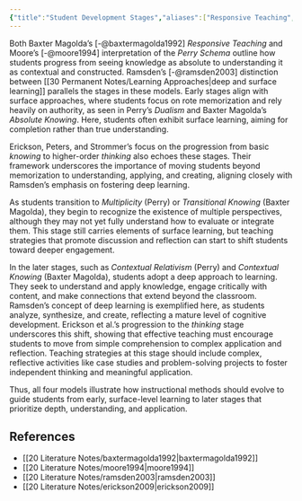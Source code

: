 ```yaml
---
{"title":"Student Development Stages","aliases":["Responsive Teaching","Perry Schema"],"tags":["pedagogy","🪴"],"dg-publish":true,"created":"2024-11-03","modified":"2024-11-04","permalink":"/30-permanent-notes/student-development-stages/","dgPassFrontmatter":true,"updated":"2024-11-04"}
---
```





Both Baxter Magolda’s [-@baxtermagolda1992] _Responsive Teaching_ and Moore’s [-@moore1994] interpretation of the _Perry Schema_ outline how students progress from seeing knowledge as absolute to understanding it as contextual and constructed. Ramsden’s [-@ramsden2003] distinction between [[30 Permanent Notes/Learning Approaches\|deep and surface learning]] parallels the stages in these models. Early stages align with surface approaches, where students focus on rote memorization and rely heavily on authority, as seen in Perry’s _Dualism_ and Baxter Magolda’s _Absolute Knowing_. Here, students often exhibit surface learning, aiming for completion rather than true understanding.

Erickson, Peters, and Strommer’s focus on the progression from basic _knowing_ to higher-order _thinking_ also echoes these stages. Their framework underscores the importance of moving students beyond memorization to understanding, applying, and creating, aligning closely with Ramsden’s emphasis on fostering deep learning.

As students transition to _Multiplicity_ (Perry) or _Transitional Knowing_ (Baxter Magolda), they begin to recognize the existence of multiple perspectives, although they may not yet fully understand how to evaluate or integrate them. This stage still carries elements of surface learning, but teaching strategies that promote discussion and reflection can start to shift students toward deeper engagement.

In the later stages, such as _Contextual Relativism_ (Perry) and _Contextual Knowing_ (Baxter Magolda), students adopt a deep approach to learning. They seek to understand and apply knowledge, engage critically with content, and make connections that extend beyond the classroom. Ramsden’s concept of deep learning is exemplified here, as students analyze, synthesize, and create, reflecting a mature level of cognitive development. Erickson et al.’s progression to the _thinking_ stage underscores this shift, showing that effective teaching must encourage students to move from simple comprehension to complex application and reflection. Teaching strategies at this stage should include complex, reflective activities like case studies and problem-solving projects to foster independent thinking and meaningful application.

Thus, all four models illustrate how instructional methods should evolve to guide students from early, surface-level learning to later stages that prioritize depth, understanding, and application.

## References

- [[20 Literature Notes/baxtermagolda1992\|baxtermagolda1992]]
- [[20 Literature Notes/moore1994\|moore1994]]
- [[20 Literature Notes/ramsden2003\|ramsden2003]]
- [[20 Literature Notes/erickson2009\|erickson2009]]
